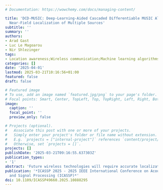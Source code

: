 ```yaml
---
# Documentation: https://wowchemy.com/docs/managing-content/

title: 'DCD-MUSIC: Deep-Learning-Aided Cascaded Differentiable MUSIC Algorithm for
  Near-Field Localization of Multiple Sources'
subtitle: ''
summary: ''
authors:
- Arad Gast
- Luc Le Magoarou
- Nir Shlezinger
tags:
- Location awareness;Wireless communication;Machine learning algorithms;
categories: []
date: '2025-04-01'
lastmod: 2025-03-21T10:16:56+01:00
featured: false
draft: false

# Featured image
# To use, add an image named `featured.jpg/png` to your page's folder.
# Focal points: Smart, Center, TopLeft, Top, TopRight, Left, Right, BottomLeft, Bottom, BottomRight.
image:
  caption: ''
  focal_point: ''
  preview_only: false

# Projects (optional).
#   Associate this post with one or more of your projects.
#   Simply enter your project's folder or file name without extension.
#   E.g. `projects = ["internal-project"]` references `content/project/deep-learning/index.md`.
#   Otherwise, set `projects = []`.
projects: []
publishDate: '2025-03-21T09:16:55.637303Z'
publication_types:
- '1'
abstract: 'Future wireless technologies will require accurate localization of multiple users in the radiative near-field. A leading approach employs subspace decomposition of the input covariance and localizes by peak-finding over the MUltiple SIgnal Classification (MUSIC) spectrum, which is suitable for non-coherent sources with sufficient snapshots and calibrated arrays. This work introduces deep-learning-aided cascaded differentiable MUSIC (DCD-MUSIC) that augments MUSIC near-field localization with dedicated deep neural networks (DNNs), allowing it to operate reliably and interpretably. DCD-MUSIC utilizes two DNNs trained to produce surrogate covariances, one from which the angles and number of sources are recovered, and one to compute the range MUSIC spectrum. This is achieved via a novel learning method that (i) facilitates division into signal and noise subspaces; and (ii) converts MUSIC into a differentiable machine learning model. Our results show that DCD-MUSIC successfully localizes multiple coherent near- and far-field sources.'
publication: '*ICASSP 2025 - 2025 IEEE International Conference on Acoustics, Speech
  and Signal Processing (ICASSP)*'
doi: 10.1109/ICASSP49660.2025.10888295
---
```


